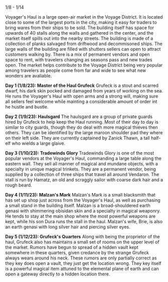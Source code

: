 1/8 - 1/14

Voyager's Haul is a large open-air market in the Voyage District. It is located close to some of the largest ports in the city, making it easy for traders to bring wares from their ships to be sold. The building itself has space for upwards of 40 stalls along the walls and gathered in the center, and the market itself spills out into the nearby streets. The building is made of a collection of planks salvaged from driftwood and decommisoned ships. The large walls of the building are filled with shutters  sellers can open to attract customers walking by. There is a mix of permanent vendors and open space to rent, with travelers changing as seasons pass and new trades open. The market helps contribute to the Voyage District being very popular among travelers as people come from far and wide to see what new wonders are avaliable.

**Day 1 (1/8/23): Master of the Haul Grufeck**
	Grufeck is a stout and scarred dwarf, his dark skin pocked and damaged from years of working on the sea. He runs the Voyager's Haul with open arms and a strong will, making sure all sellers feel welcome while mainting a considerable amount of order int he hustle and bustle.

**Day 2 (1/9/23): Haulsgard**
	The haulsgard are a group of private guards hired by Grufeck to help keep the Haul running. Most of their day to day is similar to city guards, though they do deal with more magical thieves then others. They can be identified by the large maroon shoulder pad they where on their left side. They are currently captained by Zanick Thawn, a tall half-elf who wields a large glaive.

**Day 3 (1/10/23): Tradewinds Glory**
	Tradewinds Glory is one of the most popular vendors at the Voyager's Haul, commanding a large table along the eastern wall. They sell all manner of magical and mundane objects, with a specialty in unique magical trinkets. They are a permanent vendor, being supplied by a collection of  three ships that travel all around Vendaron. The stall is run by Hamatz, an old and scraggly sailor with coarse dark hair and a rough beard.

**Day 4 (1/11/23): Malzan's Mark**
	Malzan's Mark is a small blacksmith that has set up shop just across from the Voyager's Haul, as well as purchasing a small stand in the building itself. Malzan is a broad-shouldered earth genasi with shimmering obisidan skin and a specialty in magical weaponry. He tends to stay at the main shop where the most powerful weapons are kept, while his son Dura runs the stall in the haul. Malzan's wife, Brie, is also an earth genasi with long silver hair and piercing silver eyes.

**Day 5 (1/12/23): Grufeck's Quarters**
	Along with being the proprietor of the haul, Grufeck also has maintains a small set of rooms on the upper level of the market. Rumors have begun to spread of a hidden vault kept somewhere in these quarters, given credance by the strange Grufeck always wears around his neck. These rumors are only partially correct as they key does open a vault, they just get the location wrong. They key itself is a powerful magical item attuned to the elemental plane of earth and can open a gateway directly to a hidden location there.